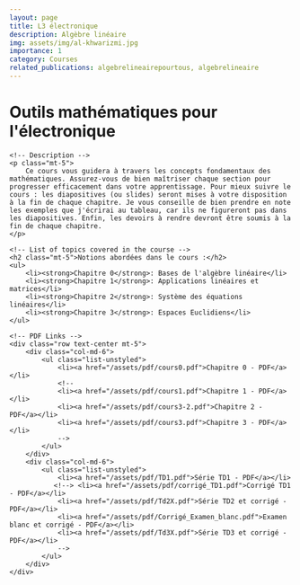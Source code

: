 ```yaml
---
layout: page
title: L3 électronique
description: Algèbre linéaire
img: assets/img/al-khwarizmi.jpg
importance: 1
category: Courses
related_publications: algebrelineairepourtous, algebrelineaire
---
```


<div class="container mt-5 bg-light-blue">
    <!-- Course Title -->
    <h1 class="text-center bg-dark-blue p-3">Outils mathématiques pour l'électronique</h1>

    <!-- Description -->
    <p class="mt-5">
        Ce cours vous guidera à travers les concepts fondamentaux des mathématiques. Assurez-vous de bien maîtriser chaque section pour progresser efficacement dans votre apprentissage. Pour mieux suivre le cours : les diapositives (ou slides) seront mises à votre disposition à la fin de chaque chapitre. Je vous conseille de bien prendre en note les exemples que j'écrirai au tableau, car ils ne figureront pas dans les diapositives. Enfin, les devoirs à rendre devront être soumis à la fin de chaque chapitre.
    </p>

    <!-- List of topics covered in the course -->
    <h2 class="mt-5">Notions abordées dans le cours :</h2>
    <ul>
        <li><strong>Chapitre 0</strong>: Bases de l'algèbre linéaire</li>
        <li><strong>Chapitre 1</strong>: Applications linéaires et matrices</li>
        <li><strong>Chapitre 2</strong>: Système des équations linéaires</li>
        <li><strong>Chapitre 3</strong>: Espaces Euclidiens</li>
    </ul>

    <!-- PDF Links -->
    <div class="row text-center mt-5">
        <div class="col-md-6">
            <ul class="list-unstyled">
                <li><a href="/assets/pdf/cours0.pdf">Chapitre 0 - PDF</a></li>
                <!--
                <li><a href="/assets/pdf/cours1.pdf">Chapitre 1 - PDF</a></li>
                <li><a href="/assets/pdf/cours3-2.pdf">Chapitre 2 - PDF</a></li>
                <li><a href="/assets/pdf/cours3.pdf">Chapitre 3 - PDF</a></li>
                -->
            </ul>
        </div>
        <div class="col-md-6">
            <ul class="list-unstyled">
                <li><a href="/assets/pdf/TD1.pdf">Série TD1 - PDF</a></li>
               <!--> <li><a href="/assets/pdf/corrigé_TD1.pdf">Corrigé TD1 - PDF</a></li>
                <li><a href="/assets/pdf/Td2X.pdf">Série TD2 et corrigé - PDF</a></li>
                <li><a href="/assets/pdf/Corrigé_Examen_blanc.pdf">Examen blanc et corrigé - PDF</a></li>
                <li><a href="/assets/pdf/Td3X.pdf">Série TD3 et corrigé - PDF</a></li>
                -->
            </ul>
        </div>
    </div>
</div>


